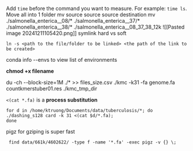 Add `time` before the command you want to measure. For example: `time ls`.
Move all into 1 folder mv source source source destination
mv ./salmonella_enterica__08/* ./salmonella_enterica__37/* ./salmonella_enterica__38/* ./salmonella_enterica__08_37_38_12k
![[Pasted image 20241211105420.png]]
symlink hard vs soft
```shell
ln -s <path to the file/folder to be linked> <the path of the link to be created>
```

conda info --envs
to view list of environments

**chmod +x filename**

du -ch --block-size=1M  ./* >> files_size.csv
./kmc -k31 -fa genome.fa countkmerstuber01.res ./kmc_tmp_dir

`<(cat *.fa)` is a **process substitution**

```
for d in /home/ktruong/Documents/data/tuberculosis/*; do ./dashing_s128 card -k 31 <(cat $d/*.fa); 
done
```

pigz for gziping is super fast
```
 find data/661k/4602622/ -type f -name '*.fa' -exec pigz -v {} \;
```
